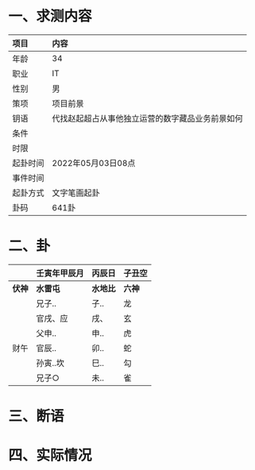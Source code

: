 # 一、求测内容
|项目|内容|
|:-|:-|
|年龄|34|
|职业|IT|
|性别|男|
|策项|项目前景|
|钥语|代找赵起超占从事他独立运营的数字藏品业务前景如何|
|条件||
|时限||
|起卦时间|2022年05月03日08点|
|事件时间||
|起卦方式|文字笔画起卦|
|卦码|641卦|

# 二、卦
||壬寅年甲辰月|丙辰日|子丑空|
|:-|:-|:-|:-|
|**伏神**|**水雷屯**|**水地比**|**六神**|
||兄子..|子..|龙|
||官戌、应|戌、|玄|
||父申..|申..|虎|
|财午|官辰..|卯..|蛇|
||孙寅..坎|巳..|勾|
||兄子○|未..|雀|


# 三、断语

# 四、实际情况
